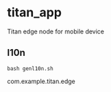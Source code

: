 # titan_app

Titan edge node for mobile device

## l10n
```console
bash genl10n.sh
```
com.example.titan.edge
